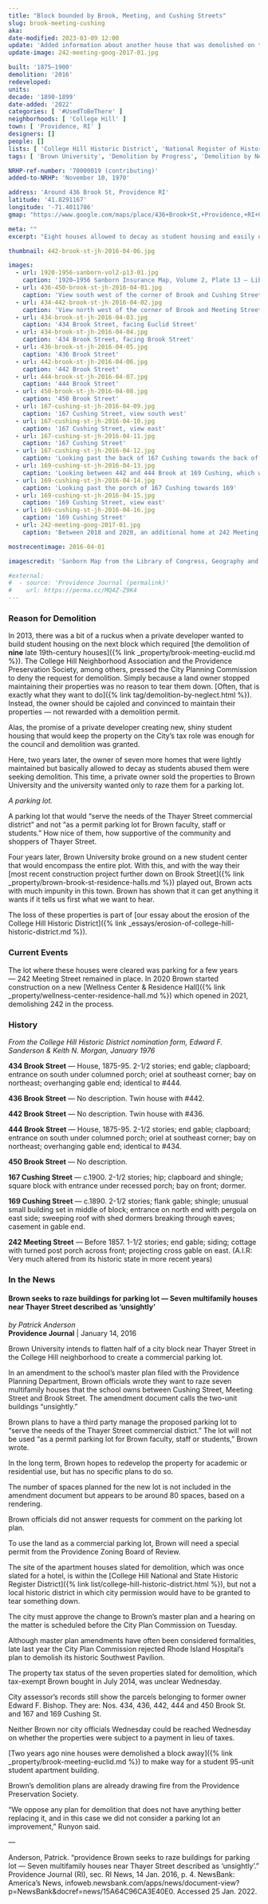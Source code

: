 ```yaml
---
title: "Block bounded by Brook, Meeting, and Cushing Streets"
slug: brook-meeting-cushing
aka:
date-modified: 2023-03-09 12:00
update: 'Added information about another house that was demolished on this block as part of the new student wellness center construction'
update-image: 242-meeting-goog-2017-01.jpg

built: '1875–1900'
demolition: '2016'
redeveloped:
units:
decade: '1890-1899'
date-added: '2022'
categories: [ '#UsedToBeThere' ]
neighborhoods: [ 'College Hill' ]
town: [ 'Providence, RI' ]
designers: []
people: []
lists: [ 'College Hill Historic District', 'National Register of Historic Places' ]
tags: [ 'Brown University', 'Demolition by Progress', 'Demolition by Neglect' ]

NRHP-ref-number: '70000019 (contributing)'
added-to-NRHP: 'November 10, 1970'

address: 'Around 436 Brook St, Providence RI'
latitude: '41.8291167'
longitude: '-71.4011786'
gmap: "https://www.google.com/maps/place/436+Brook+St,+Providence,+RI+02906/@41.8291167,-71.4011786,18z/data=!4m5!3m4!1s0x89e445248735ef35:0xfb49152807b54118!8m2!3d41.8294938!4d-71.3998535"

meta: ""
excerpt: "Eight houses allowed to decay as student housing and easily demolished because of a lack of visual maintenance"

thumbnail: 442-brook-st-jh-2016-04-06.jpg

images:
  - url: 1920-1956-sanborn-vol2-p13-01.jpg
    caption: '1920–1956 Sanborn Insurance Map, Volume 2, Plate 13 — Library of Congress, Geography and Map Division'
  - url: 436-450-brook-st-jh-2016-04-01.jpg
    caption: 'View south west of the corner of Brook and Cushing Street, from 450 Brook St. down to 436'
  - url: 434-442-brook-st-jh-2016-04-02.jpg
    caption: 'View north west of the corner of Brook and Meeting Street, from 434 Brook St. up to 442'
  - url: 434-brook-st-jh-2016-04-03.jpg
    caption: '434 Brook Street, facing Euclid Street'
  - url: 434-brook-st-jh-2016-04-04.jpg
    caption: '434 Brook Street, facing Brook Street'
  - url: 436-brook-st-jh-2016-04-05.jpg
    caption: '436 Brook Street'
  - url: 442-brook-st-jh-2016-04-06.jpg
    caption: '442 Brook Street'
  - url: 444-brook-st-jh-2016-04-07.jpg
    caption: '444 Brook Street'
  - url: 450-brook-st-jh-2016-04-08.jpg
    caption: '450 Brook Street'
  - url: 167-cushing-st-jh-2016-04-09.jpg
    caption: '167 Cushing Street, view south west'
  - url: 167-cushing-st-jh-2016-04-10.jpg
    caption: '167 Cushing Street, view east'
  - url: 167-cushing-st-jh-2016-04-11.jpg
    caption: '167 Cushing Street'
  - url: 167-cushing-st-jh-2016-04-12.jpg
    caption: 'Looking past the back of 167 Cushing towards the back of 444 Brook Street'
  - url: 169-cushing-st-jh-2016-04-13.jpg
    caption: 'Looking between 442 and 444 Brook at 169 Cushing, which was set behind 167'
  - url: 169-cushing-st-jh-2016-04-14.jpg
    caption: 'Looking past the porch of 167 Cushing towards 169'
  - url: 169-cushing-st-jh-2016-04-15.jpg
    caption: '169 Cushing Street, view east'
  - url: 169-cushing-st-jh-2016-04-16.jpg
    caption: '169 Cushing Street'
  - url: 242-meeting-goog-2017-01.jpg
    caption: 'Between 2018 and 2020, an additional home at 242 Meeting Street was demolished. Google Streetview phot0, facing north northwest'

mostrecentimage: 2016-04-01

imagescredit: 'Sanborn Map from the Library of Congress, Geography and Map Division'

#external:
#  - source: 'Providence Journal (permalink)'
#    url: https://perma.cc/MQ4Z-Z9K4
---
```


### Reason for Demolition

In 2013, there was a bit of a ruckus when a private developer wanted to build student housing on the next block which required [the demolition of **nine** late 19th-century houses]({% link _property/brook-meeting-euclid.md %}). The College Hill Neighborhood Association and the Providence Preservation Society, among others, pressed the City Planning Commission to deny the request for demolition. Simply because a land owner stopped maintaining their properties was no reason to tear them down. [Often, that is exactly what they want to do]({% link tag/demolition-by-neglect.html %}). Instead, the owner should be cajoled and convinced to maintain their properties — not rewarded with a demolition permit. 

Alas, the promise of a private developer creating new, shiny student housing that would keep the property on the City’s tax role was enough for the council and demolition was granted. 

Here, two years later, the owner of seven more homes that were lightly maintained but basically allowed to decay as students abused them were seeking demolition. This time, a private owner sold the properties to Brown University and the university wanted only to raze them for a parking lot. 

_A parking lot._

A parking lot that would “serve the needs of the Thayer Street commercial district” and not “as a permit parking lot for Brown faculty, staff or students.” How nice of them, how supportive of the community and shoppers of Thayer Street. 

Four years later, Brown University broke ground on a new student center that would encompass the entire plot. With this, and with the way their [most recent construction project further down on Brook Street]({% link _property/brown-brook-st-residence-halls.md %}) played out, Brown acts with much impunity in this town. Brown has shown that it can get anything it wants if it tells us first what we want to hear. 

The loss of these properties is part of [our essay about the erosion of the College Hill Historic District]({% link _essays/erosion-of-college-hill-historic-district.md %}).


### Current Events

The lot where these houses were cleared was parking for a few years — 242 Meeting Street remained in place. In 2020 Brown started construction on a new [Wellness Center & Residence Hall]({% link _property/wellness-center-residence-hall.md %}) which opened in 2021, demolishing 242 in the process. 


### History

_From the College Hill Historic District nomination form, Edward F. Sanderson & Keith N. Morgan, January 1976_

**434 Brook Street** — House, 1875-95. 2-1/2 stories; end gable; clapboard; entrance on south under columned porch; oriel at southeast corner; bay on northeast; overhanging gable end; identical to #444.

**436 Brook Street** — No description. Twin house with #442.

**442 Brook Street** — No description. Twin house with #436.

**444 Brook Street** — House, 1875-95. 2-1/2 stories; end gable; clapboard; entrance on south under columned porch; oriel at southeast corner; bay on northeast; overhanging gable end; identical to #434.

**450 Brook Street** — No description.

**167 Cushing Street** — c.1900. 2-1/2 stories; hip; clapboard and shingle; square block with entrance under recessed porch; bay on front; dormer.

**169 Cushing Street** — c.1890. 2-1/2 stories; flank gable; shingle; unusual small building set in middle of block; entrance on north end with pergola on east side; sweeping roof with shed dormers breaking through eaves; casement in gable end. 

**242 Meeting Street** — Before 1857. 1-1/2 stories; end gable; siding; cottage with turned post porch across front; projecting cross gable on east. (A.I.R: Very much altered from its historic state in more recent years)


### In the News

#### Brown seeks to raze buildings for parking lot — Seven multifamily houses near Thayer Street described as ‘unsightly’

_by Patrick Anderson_  
**Providence Journal** | January 14, 2016

Brown University intends to flatten half of a city block near Thayer Street in the College Hill neighborhood to create a commercial parking lot.

In an amendment to the school’s master plan filed with the Providence Planning Department, Brown officials wrote they want to raze seven multifamily houses that the school owns between Cushing Street, Meeting Street and Brook Street. The amendment document calls the two-unit buildings “unsightly.”

Brown plans to have a third party manage the proposed parking lot to “serve the needs of the Thayer Street commercial district.” The lot will not be used “as a permit parking lot for Brown faculty, staff or students,” Brown wrote.

In the long term, Brown hopes to redevelop the property for academic or residential use, but has no specific plans to do so.

The number of spaces planned for the new lot is not included in the amendment document but appears to be around 80 spaces, based on a rendering.

Brown officials did not answer requests for comment on the parking lot plan.

To use the land as a commercial parking lot, Brown will need a special permit from the Providence Zoning Board of Review.

The site of the apartment houses slated for demolition, which was once slated for a hotel, is within the [College Hill National and State Historic Register District]({% link list/college-hill-historic-district.html %}), but not a local historic district in which city permission would have to be granted to tear something down.

The city must approve the change to Brown’s master plan and a hearing on the matter is scheduled before the City Plan Commission on Tuesday.

Although master plan amendments have often been considered formalities, late last year the City Plan Commission rejected Rhode Island Hospital’s plan to demolish its historic Southwest Pavilion.

The property tax status of the seven properties slated for demolition, which tax-exempt Brown bought in July 2014, was unclear Wednesday.

City assessor’s records still show the parcels belonging to former owner Edward F. Bishop. They are: Nos. 434, 436, 442, 444 and 450 Brook St. and 167 and 169 Cushing St.

Neither Brown nor city officials Wednesday could be reached Wednesday on whether the properties were subject to a payment in lieu of taxes.

[Two years ago nine houses were demolished a block away]({% link _property/brook-meeting-euclid.md %}) to make way for a student 95-unit student apartment building.

Brown’s demolition plans are already drawing fire from the Providence Preservation Society.

“We oppose any plan for demolition that does not have anything better replacing it, and in this case we did not consider a parking lot an improvement,” Runyon said.

—

Anderson, Patrick. “providence Brown seeks to raze buildings for parking lot — Seven multifamily houses near Thayer Street described as ‘unsightly’.” Providence Journal (RI), sec. RI News, 14 Jan. 2016, p. 4. NewsBank: America’s News, infoweb.newsbank.com/apps/news/document-view?p=NewsBank&docref=news/15A64C96CA3E40E0. Accessed 25 Jan. 2022.
